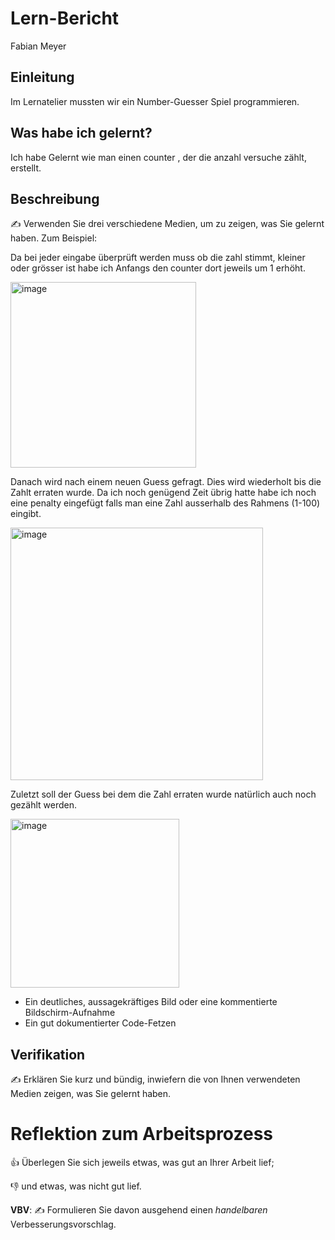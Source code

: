 
# Lern-Bericht
Fabian Meyer

## Einleitung

Im Lernatelier mussten wir ein Number-Guesser Spiel programmieren.

## Was habe ich gelernt?

Ich habe Gelernt wie man einen counter , der die anzahl versuche zählt, erstellt.

## Beschreibung

✍️ Verwenden Sie drei verschiedene Medien, um zu zeigen, was Sie gelernt haben. Zum Beispiel:

Da bei jeder eingabe überprüft werden muss ob die zahl stimmt, kleiner oder grösser ist habe ich Anfangs den counter dort jeweils um 1 erhöht.

<img width="297" alt="image" src="https://user-images.githubusercontent.com/77541325/189846899-efe1c038-dc62-4050-afe7-759d8611c891.png">

Danach wird nach einem neuen Guess gefragt.
Dies wird wiederholt bis die Zahlt erraten wurde.
Da ich noch genügend Zeit übrig hatte habe ich noch eine penalty eingefügt falls man eine Zahl ausserhalb des Rahmens (1-100) eingibt.

<img width="404" alt="image" src="https://user-images.githubusercontent.com/77541325/189847332-b4d4f6b2-72f7-43ab-a068-6b6407ed5514.png">

Zuletzt soll der Guess bei dem die Zahl erraten wurde natürlich auch noch gezählt werden.

<img width="270" alt="image" src="https://user-images.githubusercontent.com/77541325/189847575-c1dbad1b-e999-495d-877d-eb61b496c410.png">



* Ein deutliches, aussagekräftiges Bild oder eine kommentierte Bildschirm-Aufnahme
* Ein gut dokumentierter Code-Fetzen


## Verifikation

✍️ Erklären Sie kurz und bündig, inwiefern die von Ihnen verwendeten Medien zeigen, was Sie gelernt haben.

# Reflektion zum Arbeitsprozess

👍 Überlegen Sie sich jeweils etwas, was gut an Ihrer Arbeit lief; 

👎 und etwas, was nicht gut lief.

**VBV**: ✍️ Formulieren Sie davon ausgehend einen *handelbaren* Verbesserungsvorschlag.

